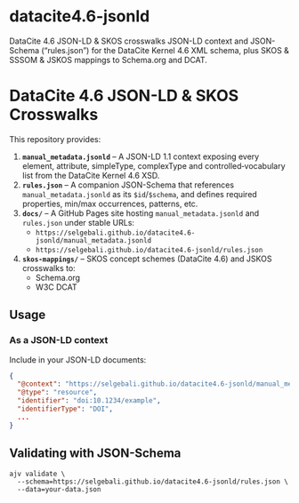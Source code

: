 # datacite4.6-jsonld
DataCite 4.6 JSON-LD &amp; SKOS crosswalks JSON-LD context and JSON-Schema (“rules.json”) for the DataCite Kernel 4.6 XML schema, plus SKOS &amp; SSSOM &amp; JSKOS mappings to Schema.org and DCAT.
# DataCite 4.6 JSON-LD & SKOS Crosswalks

This repository provides:

1. **`manual_metadata.jsonld`** – A JSON-LD 1.1 context exposing every element, attribute, simpleType, complexType and controlled‐vocabulary list from the DataCite Kernel 4.6 XSD.  
2. **`rules.json`** – A companion JSON-Schema that references `manual_metadata.jsonld` as its `$id`/`$schema`, and defines required properties, min/max occurrences, patterns, etc.
3. **`docs/`** – A GitHub Pages site hosting `manual_metadata.jsonld` and `rules.json` under stable URLs:
   - `https://selgebali.github.io/datacite4.6-jsonld/manual_metadata.jsonld`  
   - `https://selgebali.github.io/datacite4.6-jsonld/rules.json`
4. **`skos-mappings/`** – SKOS concept schemes (DataCite 4.6) and JSKOS crosswalks to:
   - Schema.org
   - W3C DCAT

## Usage

### As a JSON-LD context

Include in your JSON-LD documents:

```json
{
  "@context": "https://selgebali.github.io/datacite4.6-jsonld/manual_metadata.jsonld",
  "@type": "resource",
  "identifier": "doi:10.1234/example",
  "identifierType": "DOI",
  ...
}
```
## Validating with JSON-Schema
```
ajv validate \
  --schema=https://selgebali.github.io/datacite4.6-jsonld/rules.json \
  --data=your-data.json
```
